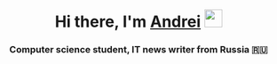 <h1 align="center">Hi there, I'm <a href="https://spb.hh.ru/applicant/resumes/view?resume=16ea14f5ff0cce0b210039ed1f574530673261" target="_blank">Andrei</a> 
<img src="https://github.com/blackcater/blackcater/raw/main/images/Hi.gif" height="32"/></h1>
<h3 align="center">Computer science student, IT news writer from Russia 🇷🇺</h3>
